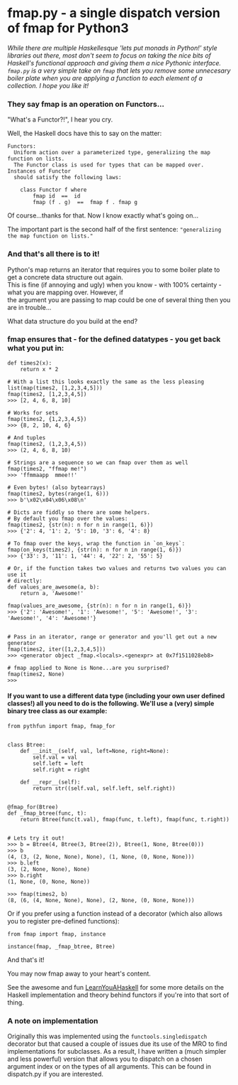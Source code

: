 # fmap.py - a single dispatch version of fmap for Python3

*While there are multiple Haskellesque 'lets put monads in Python!' style libraries out there, most don't seem to focus
on taking the nice bits of Haskell's functional approach and giving them a nice Pythonic interface.<br> `fmap.py` is a very simple take on `fmap` that lets you remove some unnecesary boiler plate when you are applying a function to each
element of a collection. I hope you like it!*


### They say fmap is an operation on Functors...
"What's a Functor?!", I hear you cry.

Well, the Haskell docs have this to say on the matter:
```
Functors:
  Uniform action over a parameterized type, generalizing the map function on lists. 
  The Functor class is used for types that can be mapped over. Instances of Functor 
  should satisfy the following laws:

    class Functor f where
        fmap id  ==  id
        fmap (f . g)  ==  fmap f . fmap g
```

Of course...thanks for that. Now I know exactly what's going on...

The important part is the second half of the first sentence: `"generalizing the map function on lists."`

### And that's all there is to it!

Python's map returns an iterator that requires you to some boiler plate to get a concrete data structure out again.<br>
This is fine (if annoying and ugly) when you know - with 100% certainty - what you are mapping over. However, if<br>
the argument you are passing to map could be one of several thing then you are in trouble...

What data structure do you build at the end?

### fmap ensures that - for the defined datatypes - you get back what you put in:
```
def times2(x):
    return x * 2

# With a list this looks exactly the same as the less pleasing list(map(times2, [1,2,3,4,5]))
fmap(times2, [1,2,3,4,5])
>>> [2, 4, 6, 8, 10]

# Works for sets
fmap(times2, {1,2,3,4,5})
>>> {8, 2, 10, 4, 6}

# And tuples
fmap(times2, (1,2,3,4,5))
>>> (2, 4, 6, 8, 10)

# Strings are a sequence so we can fmap over them as well
fmap(times2, "ffmap me!")
>>> 'ffmmaapp  mmee!!'

# Even bytes! (also bytearrays)
fmap(times2, bytes(range(1, 6)))
>>> b'\x02\x04\x06\x08\n'

# Dicts are fiddly so there are some helpers.
# By default you fmap over the values:
fmap(times2, {str(n): n for n in range(1, 6)})
>>> {'2': 4, '1': 2, '5': 10, '3': 6, '4': 8}

# To fmap over the keys, wrap the function in `on_keys`:
fmap(on_keys(times2), {str(n): n for n in range(1, 6)})
>>> {'33': 3, '11': 1, '44': 4, '22': 2, '55': 5}

# Or, if the function takes two values and returns two values you can use it
# directly:
def values_are_awesome(a, b):
    return a, 'Awesome!'

fmap(values_are_awesome, {str(n): n for n in range(1, 6)})
>>> {'2': 'Awesome!', '1': 'Awesome!', '5': 'Awesome!', '3': 'Awesome!', '4': 'Awesome!'}


# Pass in an iterator, range or generator and you'll get out a new generator
fmap(times2, iter([1,2,3,4,5]))
>>> <generator object _fmap.<locals>.<genexpr> at 0x7f1511028eb8>

# fmap applied to None is None...are you surprised?
fmap(times2, None)
>>>
```

#### If you want to use a different data type (including your own user defined classes!) all you need to do is the following. We'll use a (very) simple binary tree class as our example:

```
from pythfun import fmap, fmap_for


class Btree:
    def __init__(self, val, left=None, right=None):
        self.val = val
        self.left = left
        self.right = right

    def __repr__(self):
        return str((self.val, self.left, self.right))


@fmap_for(Btree)
def _fmap_btree(func, t):
    return Btree(func(t.val), fmap(func, t.left), fmap(func, t.right))


# Lets try it out!
>>> b = Btree(4, Btree(3, Btree(2)), Btree(1, None, Btree(0)))
>>> b
(4, (3, (2, None, None), None), (1, None, (0, None, None)))
>>> b.left
(3, (2, None, None), None)
>>> b.right
(1, None, (0, None, None))

>>> fmap(times2, b)
(8, (6, (4, None, None), None), (2, None, (0, None, None)))
```

Or if you prefer using a function instead of a decorator (which also allows you to
register pre-defined functions):

```
from fmap import fmap, instance

instance(fmap, _fmap_btree, Btree)
```

And that's it!

You may now fmap away to your heart's content.

See the awesome and fun [LearnYouAHaskell](http://learnyouahaskell.com/functors-applicative-functors-and-monoids)
for some more details on the Haskell implementation and theory behind functors if you're into that sort of thing.


### A note on implementation
Originally this was implemented using the `functools.singledispatch` decorator but that caused a couple of issues due its use of the MRO to find implementations for subclasses. As a result, I have written a (much simpler and less powerful) version that allows you to dispatch on a chosen argument index or on the types of all arguments. This can be found in dispatch.py if you are interested.
